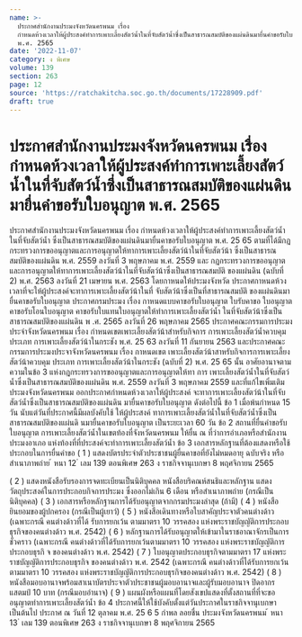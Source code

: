 ```yaml
---
name: >-
  ประกาศสำนักงานประมงจังหวัดนครพนม เรื่อง
  กำหนดห้วงเวลาให้ผู้ประสงค์ทำการเพาะเลี้ยงสัตว์น้ำในที่จับสัตว์น้ำซึ่งเป็นสาธารณสมบัติของแผ่นดินมายื่นคำขอรับใบอนุญาต
  พ.ศ. 2565
date: '2022-11-07'
category: ง พิเศษ
volume: 139
section: 263
page: 12
source: 'https://ratchakitcha.soc.go.th/documents/17228909.pdf'
draft: true
---
```


# ประกาศสำนักงานประมงจังหวัดนครพนม เรื่อง กำหนดห้วงเวลาให้ผู้ประสงค์ทำการเพาะเลี้ยงสัตว์น้ำในที่จับสัตว์น้ำซึ่งเป็นสาธารณสมบัติของแผ่นดินมายื่นคำขอรับใบอนุญาต พ.ศ. 2565

ประกาศสำนักงานประมงจังหวัดนครพนม เรื่อง กำหนดห้วงเวลาให้ผู้ประสงค์ทำการเพาะเลี้ยงสัตว์น้ำในที่จับสัตว์น้ำ ซึ่งเป็นสาธารณสมบัติของแผ่นดินมายื่นคาขอรับใบอนุญาต พ.ศ. 25 65 ตามที่ได้มีกฎกระทรวงการขออนุญาตและการอนุญาตให้ทาการเพาะเลี้ยงสัตว์น้าในที่จับสัตว์น้า ซึ่งเป็นสาธารณสมบัติของแผ่นดิน พ.ศ. 2559 ลงวันที่ 3 พฤษภาคม พ.ศ. 2559 และ กฎกระทรวงการขออนุญาตและการอนุญาตให้ทาการเพาะเลี้ยงสัตว์น้าในที่จับสัตว์น้าซึ่งเป็นสาธารณสมบัติ ของแผ่นดิน (ฉบับที่ 2) พ.ศ. 2563 ลงวันที่ 21 เมษายน พ.ศ. 2563 โดยกาหนดให้ประมงจังหวัด ประกาศกาหนดห้วงเวลาที่จะให้ผู้ประสงค์จะทาการเพาะเลี้ยงสัตว์น้าในที่ จับสัตว์น้าซึ่งเป็นที่สาธารณสมบัติ ของแผ่นดินมายื่นคาขอรับใบอนุญาต ประกาศกรมประมง เรื่อง กาหนดแบบคาขอรับใบอนุญาต ใบรับคาขอ ใบอนุญาต คาขอรับโอนใบอนุญาต คาขอรับใบแทนใบอนุญาตให้ทำการเพาะเลี้ยงสัตว์น้ำ ในที่จับสัตว์น้าซึ่งเป็นสาธารณสมบัติของแผ่นดิน พ .ศ. 2565 ลงวันที่ 26 พฤษภาคม 2565 ประกาศคณะกรรมการประมงประจำจังหวัดนครพนม เรื่อง กำหนดเขตเพาะเลี้ยงสัตว์น้าสำหรับกิจการ การเพาะเลี้ยงสัตว์น้ำควบคุม ประเภท การเพาะเลี้ยงสัตว์น้าในกระชัง พ.ศ. 25 63 ลงวันที่ 11 กันยายน 2563 และประกาศคณะกรรมการประมงประจาจังหวัดนครพนม เรื่อง กาหนดเขต เพาะเลี้ยงสัตว์น้าสาหรับกิจการการเพาะเลี้ยงสัตว์น้าควบคุม ประเภท การเพาะเลี้ยงสัตว์น้าในกระชัง (ฉบับที่ 2) พ.ศ. 25 65 นั้น อาศัยอานาจตามความในข้อ 3 แห่งกฎกระทรวงการขออนุญาตและการอนุญาตให้ทา การ เพาะเลี้ยงสัตว์น้ำในที่จับสัตว์น้ำซึ่งเป็นสาธารณสมบัติของแผ่นดิน พ.ศ. 2559 ลงวันที่ 3 พฤษภาคม 2559 และที่แก้ไขเพิ่มเติม ประมงจังหวัดนครพนม ออกประกาศกำหนดห้วงเวลาให้ผู้ประสงค์ จะทาการเพาะเลี้ยงสัตว์น้าในที่จับสัตว์น้ำซึ่งเป็นสาธารณสมบัติของแผ่นดิน มายื่นคาขอรับใบอนุญาต ดังต่อไปนี้ ข้อ 1 เมื่อพ้นกำหนด 15 วัน นับแต่วันที่ประกาศนี้มีผลบังคับใช้ ให้ผู้ประสงค์ ทาการเพาะเลี้ยงสัตว์น้ำในที่จับสัตว์น้ำซึ่งเป็นสาธารณสมบัติของแผ่นดิ นมายื่นคาขอรับใบอนุญาต เป็นระยะเวลา 60 วัน ข้อ 2 สถานที่ยื่นคำขอรับใบอนุญาต การเพาะเลี้ยงสัตว์น้ำในเขตท้องที่จังหวัดนครพนม ให้ยื่น ณ ที่ว่าการอำเภอหรือสำนักงานประมงอาเภอ แห่งท้องที่ที่ประสงค์จะทำการเพาะเลี้ยงสัตว์น้ำ ข้อ 3 เอกสารหลักฐานที่ต้องแสดงหรือใช้ประกอบในการยื่นคำขอ ( 1 ) แสดงบัตรประจำตัวประชาชนผู้ยื่นคาขอที่ยังไม่หมดอายุ ฉบับจริง หรือสำเนาภาพถ่าย ้ หนา 12 ่ เลม 139 ตอนพิเศษ 263 ง ราชกิจจานุเบกษา 8 พฤศจิกายน 2565

( 2 ) แสดงหนังสือรับรองการจดทะเบียนเป็นนิติบุคคล หนังสือบริคณห์สนธิและหลักฐาน แสดงวัตถุประสงค์ในการประกอบกิจการประมง ซึ่งออกไม่เกิน 6 เดือน หรือสำเนาภาพถ่าย (กรณีเป็นนิติบุคคล) ( 3 ) เอกสารหรือหลักฐานการได้รับอนุญาตจากกรมประมงล่าสุด (ถ้ามี) ( 4 ) หนังสือยินยอมของผู้ปกครอง (กรณีเป็นผู้เยาว์) ( 5 ) หนังสือเดินทางหรือใบสาคัญประจาตัวคนต่างด้าว (เฉพาะกรณี คนต่างด้าวที่ได้ รับการยกเว้น ตามมาตรา 10 วรรคสอง แห่งพระราชบัญญัติการประกอบธุรกิจของคนต่างด้าว พ.ศ. 2542) ( 6 ) หลักฐานการได้รับอนุญาตให้เข้ามาในราชอาณาจักรเป็นการชั่วคราว (เฉพาะกรณี คนต่างด้าวที่ได้รับการยกเว้นตามมาตรา 10 วรรคสอง แห่งพระราชบัญญัติการประกอบธุรกิ จ ของคนต่างด้าว พ.ศ. 2542) ( 7 ) ใบอนุญาตประกอบธุรกิจตามมาตรา 17 แห่งพระราชบัญญัติการประกอบธุรกิจ ของคนต่างด้าว พ.ศ. 2542 (เฉพาะกรณี คนต่างด้าวที่ได้รับการยกเว้นตามมาตรา 10 วรรคสอง แห่งพระราชบัญญัติการประกอบธุรกิจของคนต่างด้าว พ.ศ. 2542) ( 8 ) หนังสือมอบอานาจพร้อมสาเนาบัตรประจาตัวประชาชนผู้มอบอานาจและผู้รับมอบอานาจ ปิดอากรแสตมป์ 10 บาท (กรณีมอบอำนาจ) ( 9 ) แผนผังหรือแผนที่โดยสังเขปแสดงที่ตั้งสถานที่ที่จะขออนุญาตทำการเพาะเลี้ยงสัตว์น้ำ ข้อ 4 ประกาศนี้ให้ใช้บังคับตั้งแต่วันประกาศในราชกิจจานุเบกษาเป็นต้นไป ประกาศ ณ วันที่ 12 ตุลาคม พ.ศ. 25 6 5 กำพล ลอยชื่น ประมงจังหวัดนครพนม ้ หนา 13 ่ เลม 139 ตอนพิเศษ 263 ง ราชกิจจานุเบกษา 8 พฤศจิกายน 2565
